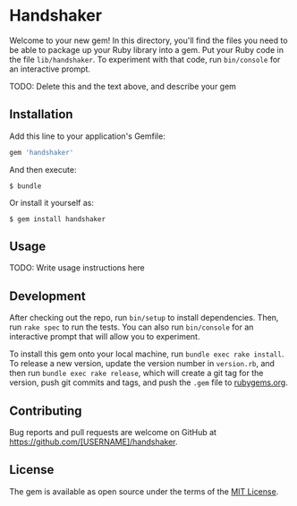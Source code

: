 # Handshaker

Welcome to your new gem! In this directory, you'll find the files you need to be able to package up your Ruby library into a gem. Put your Ruby code in the file `lib/handshaker`. To experiment with that code, run `bin/console` for an interactive prompt.

TODO: Delete this and the text above, and describe your gem

## Installation

Add this line to your application's Gemfile:

```ruby
gem 'handshaker'
```

And then execute:

    $ bundle

Or install it yourself as:

    $ gem install handshaker

## Usage

TODO: Write usage instructions here

## Development

After checking out the repo, run `bin/setup` to install dependencies. Then, run `rake spec` to run the tests. You can also run `bin/console` for an interactive prompt that will allow you to experiment.

To install this gem onto your local machine, run `bundle exec rake install`. To release a new version, update the version number in `version.rb`, and then run `bundle exec rake release`, which will create a git tag for the version, push git commits and tags, and push the `.gem` file to [rubygems.org](https://rubygems.org).

## Contributing

Bug reports and pull requests are welcome on GitHub at https://github.com/[USERNAME]/handshaker.

## License

The gem is available as open source under the terms of the [MIT License](http://opensource.org/licenses/MIT).
